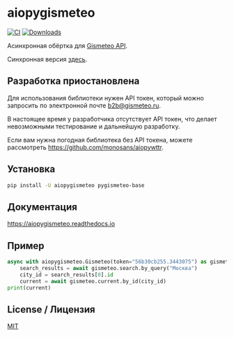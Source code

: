 # aiopygismeteo

[![CI](https://github.com/monosans/aiopygismeteo/actions/workflows/ci.yml/badge.svg)](https://github.com/monosans/aiopygismeteo/actions/workflows/ci.yml)
[![Downloads](https://static.pepy.tech/badge/aiopygismeteo)](https://pepy.tech/project/aiopygismeteo)

Асинхронная обёртка для [Gismeteo API](https://gismeteo.ru/api/).

Синхронная версия [здесь](https://github.com/monosans/pygismeteo).

## Разработка приостановлена

Для использования библиотеки нужен API токен, который можно запросить по электронной почте [b2b@gismeteo.ru](mailto:b2b@gismeteo.ru).

В настоящее время у разработчика отсутствует API токен, что делает невозможными тестирование и дальнейшую разработку.

Если вам нужна погодная библиотека без API токена, можете рассмотреть <https://github.com/monosans/aiopywttr>.

## Установка

```bash
pip install -U aiopygismeteo pygismeteo-base
```

## Документация

<https://aiopygismeteo.readthedocs.io>

## Пример

```python
async with aiopygismeteo.Gismeteo(token="56b30cb255.3443075") as gismeteo:
    search_results = await gismeteo.search.by_query("Москва")
    city_id = search_results[0].id
    current = await gismeteo.current.by_id(city_id)
print(current)
```

## License / Лицензия

[MIT](https://github.com/monosans/aiopygismeteo/blob/main/LICENSE)
